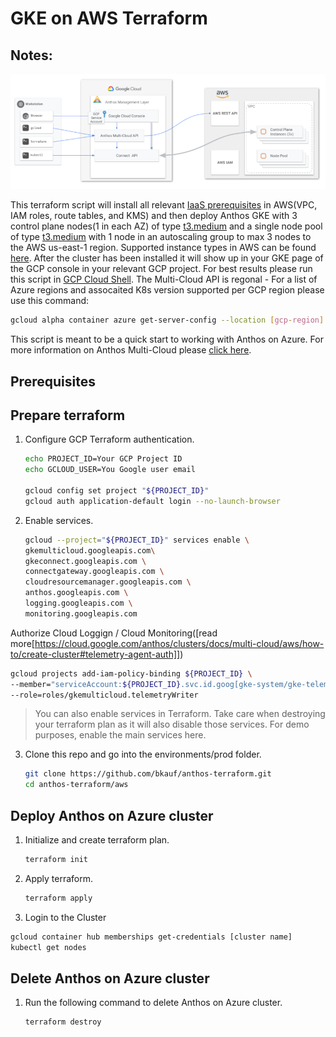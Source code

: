 # GKE on AWS Terraform

## Notes:
![Anthos Multi-Cloud](Anthos-Multi-AWS.png)

This terraform script will install all relevant [IaaS prerequisites](https://cloud.google.com/anthos/clusters/docs/multi-cloud/aws/how-to/prerequisites) in AWS(VPC, IAM roles, route tables, and KMS) and then deploy Anthos GKE with 3 control plane nodes(1 in each AZ) of type [t3.medium](https://aws.amazon.com/ec2/instance-types/t3/) and a single node pool of type [t3.medium](https://aws.amazon.com/ec2/instance-types/t3/)  with 1 node in an autoscaling group to max 3 nodes to the AWS us-east-1 region. Supported instance types in AWS can be found [here](https://cloud.google.com/anthos/clusters/docs/multi-cloud/azure/reference/supported-vms).  After the cluster has been installed it will show up in your GKE page of the GCP console in your relevant GCP project. For best results please run this script in [GCP Cloud Shell](https://cloud.google.com/shell/docs/using-cloud-shelll). The Multi-Cloud API is regonal - For a list of Azure regions and assocaited K8s version supported per GCP region please use this command:

```bash
gcloud alpha container azure get-server-config --location [gcp-region]
```

 This script is meant to be a quick start to working with Anthos on Azure. For more information on Anthos Multi-Cloud please [click here](https://cloud.google.com/anthos/clusters/docs/multi-cloud/).

## Prerequisites


## Prepare terraform

1. Configure GCP Terraform authentication.

   ```bash
   echo PROJECT_ID=Your GCP Project ID
   echo GCLOUD_USER=You Google user email

   gcloud config set project "${PROJECT_ID}"
   gcloud auth application-default login --no-launch-browser
   ```

2. Enable services.

   ```bash
   gcloud --project="${PROJECT_ID}" services enable \
   gkemulticloud.googleapis.com\
   gkeconnect.googleapis.com \
   connectgateway.googleapis.com \
   cloudresourcemanager.googleapis.com \
   anthos.googleapis.com \
   logging.googleapis.com \
   monitoring.googleapis.com
   ```
  Authorize Cloud Loggign / Cloud Monitoring([read more[https://cloud.google.com/anthos/clusters/docs/multi-cloud/aws/how-to/create-cluster#telemetry-agent-auth]])
  ``` bash
  gcloud projects add-iam-policy-binding ${PROJECT_ID} \
  --member="serviceAccount:${PROJECT_ID}.svc.id.goog[gke-system/gke-telemetry-agent]" \
  --role=roles/gkemulticloud.telemetryWriter
  ```

   > You can also enable services in Terraform. Take care when destroying your terraform plan as it will also disable those services. For demo purposes, enable the main services here.

3. Clone this repo and go into the environments/prod folder.

   ```bash
   git clone https://github.com/bkauf/anthos-terraform.git
   cd anthos-terraform/aws
   ```

## Deploy Anthos on Azure cluster

1. Initialize and create terraform plan.

   ```bash
   terraform init

   ```

1. Apply terraform.

   ```bash
   terraform apply 
   ```
 1. Login to the Cluster

   ```bash
   gcloud container hub memberships get-credentials [cluster name]
   kubectl get nodes
   ```

## Delete Anthos on Azure cluster

1. Run the following command to delete Anthos on Azure cluster.

   ```bash
   terraform destroy 
   ```


